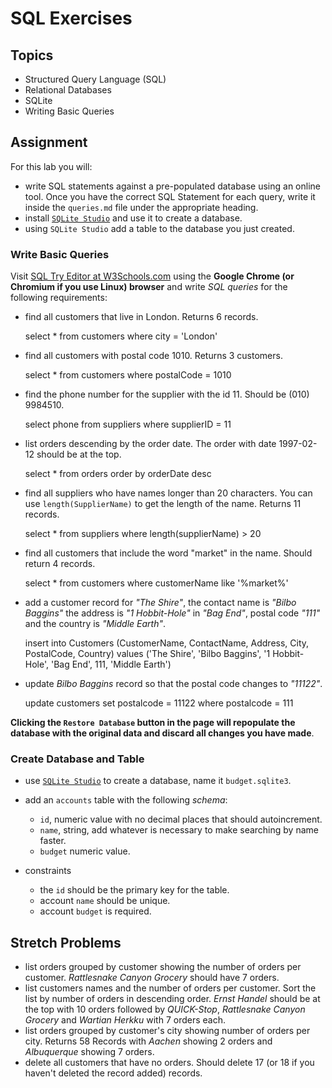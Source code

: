 # SQL Exercises

## Topics

- Structured Query Language (SQL)
- Relational Databases
- SQLite
- Writing Basic Queries

## Assignment

For this lab you will:

- write SQL statements against a pre-populated database using an online tool. Once you have the correct SQL Statement for each query, write it inside the `queries.md` file under the appropriate heading.
- install [`SQLite Studio`](https://sqlitestudio.pl/index.rvt) and use it to create a database.
- using `SQLite Studio` add a table to the database you just created.

### Write Basic Queries

Visit [SQL Try Editor at W3Schools.com](https://www.w3schools.com/Sql/tryit.asp?filename=trysql_select_top) using the **Google Chrome (or Chromium if you use Linux) browser** and write _SQL queries_ for the following requirements:

- find all customers that live in London. Returns 6 records.

  select \* from customers
  where city = 'London'

- find all customers with postal code 1010. Returns 3 customers.

  select \* from customers
  where postalCode = 1010

- find the phone number for the supplier with the id 11. Should be (010) 9984510.

  select phone from suppliers
  where supplierID = 11

- list orders descending by the order date. The order with date 1997-02-12 should be at the top.

  select \* from orders
  order by orderDate desc

- find all suppliers who have names longer than 20 characters. You can use `length(SupplierName)` to get the length of the name. Returns 11 records.

  select \* from suppliers
  where length(supplierName) > 20

- find all customers that include the word "market" in the name. Should return 4 records.

  select \* from customers
  where customerName like '%market%'

- add a customer record for _"The Shire"_, the contact name is _"Bilbo Baggins"_ the address is _"1 Hobbit-Hole"_ in _"Bag End"_, postal code _"111"_ and the country is _"Middle Earth"_.

  insert into Customers (CustomerName, ContactName, Address, City, PostalCode, Country)
  values ('The Shire', 'Bilbo Baggins', '1 Hobbit-Hole', 'Bag End', 111, 'Middle Earth')

- update _Bilbo Baggins_ record so that the postal code changes to _"11122"_.

  update customers
  set postalcode = 11122
  where postalcode = 111

**Clicking the `Restore Database` button in the page will repopulate the database with the original data and discard all changes you have made**.

### Create Database and Table

- use [`SQLite Studio`](https://sqlitestudio.pl/index.rvt) to create a database, name it `budget.sqlite3`.
- add an `accounts` table with the following _schema_:

  - `id`, numeric value with no decimal places that should autoincrement.
  - `name`, string, add whatever is necessary to make searching by name faster.
  - `budget` numeric value.

- constraints
  - the `id` should be the primary key for the table.
  - account `name` should be unique.
  - account `budget` is required.

## Stretch Problems

- list orders grouped by customer showing the number of orders per customer. _Rattlesnake Canyon Grocery_ should have 7 orders.
- list customers names and the number of orders per customer. Sort the list by number of orders in descending order. _Ernst Handel_ should be at the top with 10 orders followed by _QUICK-Stop_, _Rattlesnake Canyon Grocery_ and _Wartian Herkku_ with 7 orders each.
- list orders grouped by customer's city showing number of orders per city. Returns 58 Records with _Aachen_ showing 2 orders and _Albuquerque_ showing 7 orders.
- delete all customers that have no orders. Should delete 17 (or 18 if you haven't deleted the record added) records.
